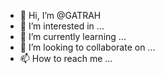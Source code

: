 - 👋 Hi, I’m @GATRAH
- 👀 I’m interested in ...
- 🌱 I’m currently learning ...
- 💞️ I’m looking to collaborate on ...
- 📫 How to reach me ...

<!---
GATRAH/GATRAH is a ✨ special ✨ repository because its `README.md` (this file) appears on your GitHub profile.
You can click the Preview link to take a look at your changes.
--->
